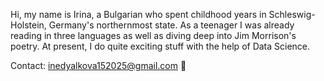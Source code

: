 Hi, my name is Irina, a Bulgarian who spent childhood years in Schleswig-Holstein, Germany's northernmost state.
As a teenager I was already reading in three languages as well as diving deep into Jim Morrison's poetry.
At present, I do quite exciting stuff with the help of Data Science.

Contact: inedyalkova152025@gmail.com 📨
